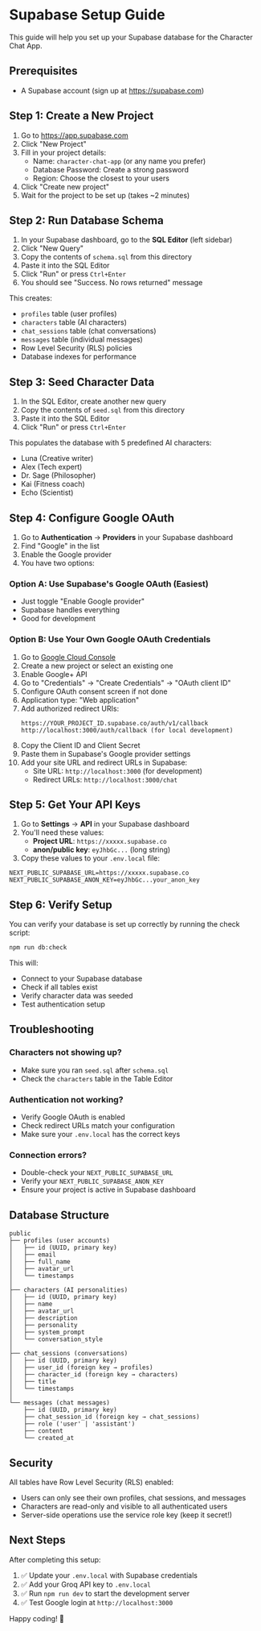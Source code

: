 # Supabase Setup Guide

This guide will help you set up your Supabase database for the Character Chat App.

## Prerequisites
- A Supabase account (sign up at https://supabase.com)

## Step 1: Create a New Project

1. Go to https://app.supabase.com
2. Click "New Project"
3. Fill in your project details:
   - Name: `character-chat-app` (or any name you prefer)
   - Database Password: Create a strong password
   - Region: Choose the closest to your users
4. Click "Create new project"
5. Wait for the project to be set up (takes ~2 minutes)

## Step 2: Run Database Schema

1. In your Supabase dashboard, go to the **SQL Editor** (left sidebar)
2. Click "New Query"
3. Copy the contents of `schema.sql` from this directory
4. Paste it into the SQL Editor
5. Click "Run" or press `Ctrl+Enter`
6. You should see "Success. No rows returned" message

This creates:
- `profiles` table (user profiles)
- `characters` table (AI characters)
- `chat_sessions` table (chat conversations)
- `messages` table (individual messages)
- Row Level Security (RLS) policies
- Database indexes for performance

## Step 3: Seed Character Data

1. In the SQL Editor, create another new query
2. Copy the contents of `seed.sql` from this directory
3. Paste it into the SQL Editor
4. Click "Run" or press `Ctrl+Enter`

This populates the database with 5 predefined AI characters:
- Luna (Creative writer)
- Alex (Tech expert)
- Dr. Sage (Philosopher)
- Kai (Fitness coach)
- Echo (Scientist)

## Step 4: Configure Google OAuth

1. Go to **Authentication** → **Providers** in your Supabase dashboard
2. Find "Google" in the list
3. Enable the Google provider
4. You have two options:

### Option A: Use Supabase's Google OAuth (Easiest)
- Just toggle "Enable Google provider"
- Supabase handles everything
- Good for development

### Option B: Use Your Own Google OAuth Credentials
1. Go to [Google Cloud Console](https://console.cloud.google.com)
2. Create a new project or select an existing one
3. Enable Google+ API
4. Go to "Credentials" → "Create Credentials" → "OAuth client ID"
5. Configure OAuth consent screen if not done
6. Application type: "Web application"
7. Add authorized redirect URIs:
   ```
   https://YOUR_PROJECT_ID.supabase.co/auth/v1/callback
   http://localhost:3000/auth/callback (for local development)
   ```
8. Copy the Client ID and Client Secret
9. Paste them in Supabase's Google provider settings
10. Add your site URL and redirect URLs in Supabase:
    - Site URL: `http://localhost:3000` (for development)
    - Redirect URLs: `http://localhost:3000/chat`

## Step 5: Get Your API Keys

1. Go to **Settings** → **API** in your Supabase dashboard
2. You'll need these values:
   - **Project URL**: `https://xxxxx.supabase.co`
   - **anon/public key**: `eyJhbGc...` (long string)
3. Copy these values to your `.env.local` file:

```env
NEXT_PUBLIC_SUPABASE_URL=https://xxxxx.supabase.co
NEXT_PUBLIC_SUPABASE_ANON_KEY=eyJhbGc...your_anon_key
```

## Step 6: Verify Setup

You can verify your database is set up correctly by running the check script:

```bash
npm run db:check
```

This will:
- Connect to your Supabase database
- Check if all tables exist
- Verify character data was seeded
- Test authentication setup

## Troubleshooting

### Characters not showing up?
- Make sure you ran `seed.sql` after `schema.sql`
- Check the `characters` table in the Table Editor

### Authentication not working?
- Verify Google OAuth is enabled
- Check redirect URLs match your configuration
- Make sure your `.env.local` has the correct keys

### Connection errors?
- Double-check your `NEXT_PUBLIC_SUPABASE_URL`
- Verify your `NEXT_PUBLIC_SUPABASE_ANON_KEY`
- Ensure your project is active in Supabase dashboard

## Database Structure

```
public
├── profiles (user accounts)
│   ├── id (UUID, primary key)
│   ├── email
│   ├── full_name
│   ├── avatar_url
│   └── timestamps
│
├── characters (AI personalities)
│   ├── id (UUID, primary key)
│   ├── name
│   ├── avatar_url
│   ├── description
│   ├── personality
│   ├── system_prompt
│   └── conversation_style
│
├── chat_sessions (conversations)
│   ├── id (UUID, primary key)
│   ├── user_id (foreign key → profiles)
│   ├── character_id (foreign key → characters)
│   ├── title
│   └── timestamps
│
└── messages (chat messages)
    ├── id (UUID, primary key)
    ├── chat_session_id (foreign key → chat_sessions)
    ├── role ('user' | 'assistant')
    ├── content
    └── created_at
```

## Security

All tables have Row Level Security (RLS) enabled:
- Users can only see their own profiles, chat sessions, and messages
- Characters are read-only and visible to all authenticated users
- Server-side operations use the service role key (keep it secret!)

## Next Steps

After completing this setup:
1. ✅ Update your `.env.local` with Supabase credentials
2. ✅ Add your Groq API key to `.env.local`
3. ✅ Run `npm run dev` to start the development server
4. ✅ Test Google login at `http://localhost:3000`

Happy coding! 🚀


